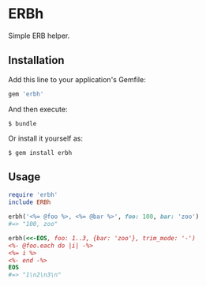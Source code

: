 # ERBh

Simple ERB helper.

## Installation

Add this line to your application's Gemfile:

```ruby
gem 'erbh'
```

And then execute:

    $ bundle

Or install it yourself as:

    $ gem install erbh

## Usage

```ruby
require 'erbh'
include ERBh

erbh('<%= @foo %>, <%= @bar %>', foo: 100, bar: 'zoo')
#=> "100, zoo"

erbh(<<-EOS, foo: 1..3, {bar: 'zoo'}, trim_mode: '-')
<%- @foo.each do |i| -%>
<%= i %>
<%- end -%>
EOS
#=> "1\n2\n3\n"
```
